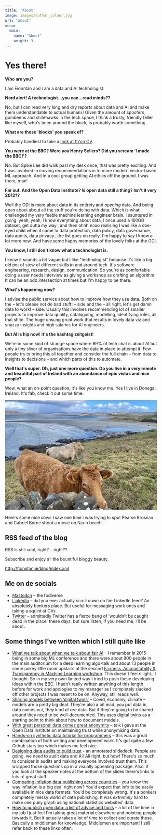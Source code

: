 ```yaml
---
title: 'About'
image: images/author_colour.jpg
url: "about"
menu:
  main:
    name: "About"
    weight: 3
---
```


# Yes there!

**Who are you?**

I am Fionntán and I am a data and AI technologist.

**Nerd alert! A technologist...you can...read minds??**

No, but I can read very long and dry reports about data and AI and make them understandable to actual humans! Given the amount of spoofers, gombeens and shitehawks in the tech space, I think a trusty, friendly feller like myself, who's been around the block, is probably worth something. 

**What are these 'blocks' you speak of?**

Probably handiest to take a [look at th'on CV](https://fionntan.github.io/markdown-cv/). 

**You were at the BBC? Were you Henry Sellers? Did you scream 'I made the BBC!'?**

No. But Spike Lee did walk past my desk once, that was pretty exciting. And I was involved in moving recommendations in to more modern vector-based ML approach. And in a cool group getting AI ethics off the ground. I was there, man!

**Far out. And the Open Data Institute? Is open data still a thing? Isn't it very 2012??**

Well the ODI is more about data in its entirety and *opening* data. And being open about about all the stuff you're doing with data. Which is what challenged my very feeble machine learning engineer brain. I sauntered in going 'yeah, yeah, I know everything about data, I once used a 100GB dataset, get outta my way', and then ohhh nooo realising I was like a doe-eyed child when it came to data protection, data policy, data governance, data audits, data privacy...the list goes on really. I'm happy to say I know a lot more now. And have some happy memories of the lovely folks at the ODI.

**You know, I still don't know what a technologist is.**

I know it sounds a bit vague but I like "technologist" because it's like a big old pot of stew of different skills in and around tech. It's software engineering, research, design, communication. So you're as comfortable doing a user needs interview as giving a workshop as crafting an algorithm. It can be an odd intersection at times but I'm happy to be there.

**What's happening now?**

I advise the public service about how to improve how they use data. Both on the – let's please not do bad stuff! – side and the – all right, let's get damn data to work! – side. Usually this involves recommending lot of smaller projects to improve data quality, cataloguing, modelling, identifying roles, all that shite. The huge unsung grunt work that results in lovely data viz and snazzy insights and high salaries for AI engineers. 

**But AI is hip now! It's the hashtag zeitgeist!**

We're in some kind of strange space where 99% of tech chat is about AI but only a tiny sliver of organisations have the data in place to attempt it. Few people try to bring this all together and consider the full chain – from data to insights to decisions – and which parts of this to automate. 

**Well that's super. Oh, just one more question. Do you live in a very remote and beautiful part of Ireland with an abundance of epic vistas and nice people?**

Wow, what an on-point question, it's like you know me. Yes I live in Donegal, Ireland. It's fab, check it out some time. 

![Here's some nice cows I saw one time I was trying to spot Pierce Brosnan and Gabriel Byrne on Narin beach.](https://github.com/fionntan/fodblog/blob/a605ab52b6a8a4c8f1c02f290f630482d70e5618/static/images/cows_narin.png?raw=true)

Here's some nice cows I saw one time I was trying to spot Pearse Brosnan and Gabriel Byrne shoot a movie on Narin beach.

## RSS feed of the blog
RSS is still cool, right? ...right?? 

Subscribe and enjoy all the bountiful bloggy beauty.

<a href="http://fionntan.ie/blog/index.xml" target="_blank">http://fionntan.ie/blog/index.xml</a>


## Me on de socials

- [Mastodon](https://mastodon.ie/@fionntan) – the fodiverse
- [LinkedIn](https://www.linkedin.com/in/fionnt%C3%A1n-o-donnell-93b3099b/) – did you ever actually scroll down on the LinkedIn feed? An absolutely bonkers place. But useful for messaging work ones and taking a squint at CVs.
- [Twitter](https://twitter.com/fionntan) – admittedly Twitter has a fierce bang of 'wouldn't be caught dead in the place' these days, but sure listen, if you need me, I'll be about.

## Some things I've written which I still quite like

- [What we talk about when we talk about fair AI](https://medium.com/bbc-news-labs/what-we-talk-about-when-we-talk-about-fair-ai-8c72204f0798) – I remember in 2015 being in some big ML conference and there were about 800 people in the main auditorium for a deep learning algo-talk and about 13 people in some pokey little room upstairs at the second [Fairness, Accountability & Transparency in Machine Learning workshop](https://www.fatml.org/schedule/2015). This doesn't feel riiiight...I thought. So in my very own limited way I tried to push these developing ideas within the BBC. I hadn't really written anything of this length before for work and apologies to my manager as I completely slacked off other projects I was meant to be on. Anyway, still reads well. 
- [Sharing models between ‘digital twins’](https://theodi.org/article/sharing-models-between-digital-twins/) – Covid, economy, climate – models are a pretty big deal. They're also a bit mad, you put data in, data comes out, they kind of *are* data. But if they're going to be shared around they need to be well-documented. This uses digital twins as a starting point to think about how to document models. 
- [With great personal data comes great anonymity](https://youtu.be/dTlVo8Xim-4) – talk I gave at the Open Data Institute on maintaining trust while anonymising data. 
- [Hands-on synthetic data tutorial for programmers](https://github.com/theodi/synthetic-data-tutorial) – this was a great combination of both writing and development work. It's got quite a few Github stars too which makes me feel nice.
- [Designing data audits to build trust](https://docs.google.com/presentation/d/1kYdKnB2-wyXN1iW4ZaJbNt2ClwcQApoLMwiVUQRhk2g/edit#slide=id.gacb68ed590_0_0) - an annotated slidedeck. People are going, we need to audit data and AI! All right, but how! There's so much to consider in audits and making everyone involved trust them. This wrapped those questions up in a visually appealing package. Also, if you look at the speaker notes at the bottom of the slides there's links to lots of great stuff.  
- [Comparing inflation data publishing across countries](https://github.com/theodi/nso-stats-fetcher/blob/main/analysis.md) – you know the way inflation is a big deal right now? You'd expect that info to be easily available in nice data formats. You'd be completely wrong. It's a bonkers completely messy world of data publishing. It was *extremely* hard to make one puny graph using national statistics websites' data.
- [How to publish open data: a list of advice and tools](https://github.com/theodi/data-publish-list) – a lot of the time in my job I just feel I'm taking great material elsewhere and pointing people towards it. But it actually takes a lot of time to collect and curate these. Basically a middleman for knowledge. Middlemen are important! I still refer back to these links often.
